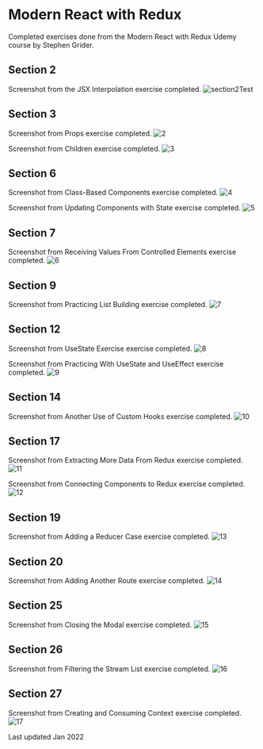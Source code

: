 # Modern React with Redux
Completed exercises done from the Modern React with Redux Udemy course by Stephen Grider.


## Section 2 
Screenshot from the JSX Interpolation exercise completed.
![section2Test](https://user-images.githubusercontent.com/83961643/150297036-48dcb7b2-eb4a-4591-929c-960b9eb101a3.jpeg)


## Section 3 
Screenshot from Props exercise completed. 
![2](https://user-images.githubusercontent.com/83961643/150344099-1544c7ba-f40e-46d4-939c-b71de723364d.jpeg)


Screenshot from Children exercise completed. 
![3](https://user-images.githubusercontent.com/83961643/150508421-35ccb7bd-eeb0-4675-93f5-026288d02516.jpeg)


## Section 6 
Screenshot from Class-Based Components exercise completed. 
![4](https://user-images.githubusercontent.com/83961643/150509334-0bf80e0c-d88c-4e3f-9bd3-906201561dc3.jpeg)

Screenshot from Updating Components with State exercise completed.
![5](https://user-images.githubusercontent.com/83961643/150510422-ac4a4299-7978-41f6-96e4-27f09396b3ec.jpeg)


## Section 7 
Screenshot from Receiving Values From Controlled Elements exercise completed. 
![6](https://user-images.githubusercontent.com/83961643/150511368-a3daaaa6-5943-477b-84b2-5e406d6fa926.jpeg)


## Section 9 
Screenshot from Practicing List Building exercise completed. 
![7](https://user-images.githubusercontent.com/83961643/150512043-3d97b422-5e8c-4112-9c11-60715d7a3ef4.jpeg)


## Section 12 
Screenshot from UseState Exercise exercise completed. 
![8](https://user-images.githubusercontent.com/83961643/150512870-a9c43879-f946-4f23-9ff0-3a889a7479c8.jpeg)

Screenshot from Practicing With UseState and UseEffect exercise completed. 
![9](https://user-images.githubusercontent.com/83961643/150513713-78cb37fc-77d1-47a7-9d88-37282815b0a2.jpeg)


## Section 14 
Screenshot from Another Use of Custom Hooks exercise completed.
![10](https://user-images.githubusercontent.com/83961643/150514589-c94afba2-4301-45d1-b48b-982bc1d51075.jpeg)


## Section 17 
Screenshot from Extracting More Data From Redux exercise completed. 
![11](https://user-images.githubusercontent.com/83961643/150652623-031fa59a-d5dc-4ea2-b0e6-6993b6df648f.jpg)

Screenshot from Connecting Components to Redux exercise completed.
![12](https://user-images.githubusercontent.com/83961643/150779319-f349c83f-c1b5-4c40-8f58-976970428f03.jpeg)


## Section 19 
Screenshot from Adding a Reducer Case exercise completed.
![13](https://user-images.githubusercontent.com/83961643/150779687-1c96848d-ab2d-46eb-9590-d9879f97bdf7.jpeg)


## Section 20 
Screenshot from Adding Another Route exercise completed.
![14](https://user-images.githubusercontent.com/83961643/150785428-338435db-f0cd-4ee1-af88-4381788a2e7b.jpeg)


## Section 25 
Screenshot from Closing the Modal exercise completed.
![15](https://user-images.githubusercontent.com/83961643/150786048-54c4ab76-14bb-41d3-a518-f3db614d0e20.jpeg)


## Section 26 
Screenshot from Filtering the Stream List exercise completed.
![16](https://user-images.githubusercontent.com/83961643/150786771-4446558c-46d9-49af-91b9-f41f72e373c2.jpeg)

## Section 27
Screenshot from Creating and Consuming Context exercise completed.
![17](https://user-images.githubusercontent.com/83961643/150787767-23c7f763-90ba-4556-aef2-81272c61ff7a.jpeg)

Last updated Jan 2022
